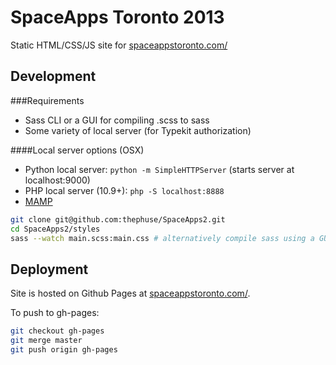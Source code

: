 SpaceApps Toronto 2013
=============

Static HTML/CSS/JS site for [spaceappstoronto.com/](http://spaceappstoronto.com/)

Development
-------------

###Requirements

* Sass CLI or a GUI for compiling .scss to sass
* Some variety of local server (for Typekit authorization)

####Local server options (OSX)

* Python local server: `python -m SimpleHTTPServer` (starts server at localhost:9000)
* PHP local server (10.9+): `php -S localhost:8888`
* [MAMP](http://www.mamp.info/en/index.html)

```bash
git clone git@github.com:thephuse/SpaceApps2.git
cd SpaceApps2/styles
sass --watch main.scss:main.css # alternatively compile sass using a GUI
```

Deployment
------------
Site is hosted on Github Pages at [spaceappstoronto.com/](http://spaceappstoronto.com/).

To push to gh-pages:

```bash
git checkout gh-pages
git merge master
git push origin gh-pages
```